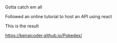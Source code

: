 Gotta catch em all

Followed an online tutorial to host an API using react 

This is the result

https://keirajcoder.github.io/Pokedex/




